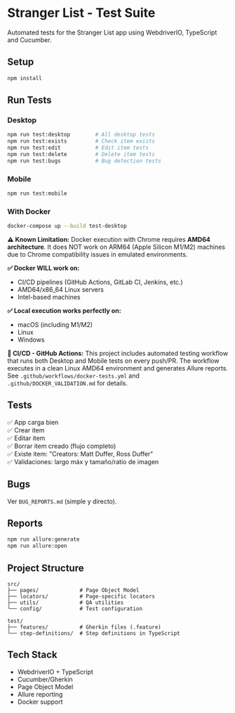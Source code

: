 # Stranger List - Test Suite

Automated tests for the Stranger List app using WebdriverIO, TypeScript and Cucumber.

## Setup

```bash
npm install
```

## Run Tests

### Desktop
```bash
npm run test:desktop        # All desktop tests
npm run test:exists         # Check item exists
npm run test:edit           # Edit item tests
npm run test:delete         # Delete item tests
npm run test:bugs           # Bug detection tests
```

### Mobile  
```bash
npm run test:mobile
```

### With Docker
```bash
docker-compose up --build test-desktop
```

**⚠️ Known Limitation:** Docker execution with Chrome requires **AMD64 architecture**. It does NOT work on ARM64 (Apple Silicon M1/M2) machines due to Chrome compatibility issues in emulated environments.

**✅ Docker WILL work on:**
- CI/CD pipelines (GitHub Actions, GitLab CI, Jenkins, etc.)
- AMD64/x86_64 Linux servers
- Intel-based machines

**✅ Local execution works perfectly on:**
- macOS (including M1/M2)
- Linux
- Windows

**🚀 CI/CD - GitHub Actions:**
This project includes automated testing workflow that runs both Desktop and Mobile tests on every push/PR. The workflow executes in a clean Linux AMD64 environment and generates Allure reports. See `.github/workflows/docker-tests.yml` and `.github/DOCKER_VALIDATION.md` for details.

## Tests

✅ App carga bien  
✅ Crear item  
✅ Editar item  
✅ Borrar item creado (flujo completo)  
✅ Existe item: "Creators: Matt Duffer, Ross Duffer"  
✅ Validaciones: largo máx y tamaño/ratio de imagen  

## Bugs

Ver `BUG_REPORTS.md` (simple y directo).

## Reports

```bash
npm run allure:generate
npm run allure:open
```

## Project Structure

```
src/
├── pages/             # Page Object Model
├── locators/          # Page-specific locators
├── utils/             # QA utilities
└── config/            # Test configuration

test/
├── features/          # Gherkin files (.feature)
└── step-definitions/  # Step definitions in TypeScript
```

## Tech Stack

- WebdriverIO + TypeScript
- Cucumber/Gherkin  
- Page Object Model
- Allure reporting
- Docker support
